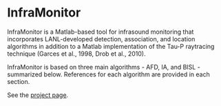 # InfraMonitor

InfraMonitor is a Matlab-based tool for infrasound monitoring
that incorporates LANL-developed detection, association, and
location algorithms in addition to a Matlab implementation of the
Tau-P raytracing technique (Garces et al., 1998, Drob et al.,
2010).


InfraMonitor is based on three main algorithms - AFD, IA, and
BISL - summarized below. References for each algorithm are
provided in each section.

See the [project page](https://jkmacc-lanl.github.io/inframonitor/).
